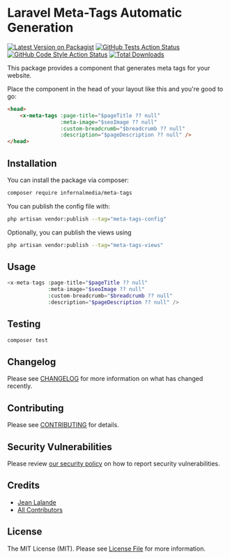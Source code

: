 # Laravel Meta-Tags Automatic Generation

[![Latest Version on Packagist](https://img.shields.io/packagist/v/infernalmedia/meta-tags.svg?style=flat-square)](https://packagist.org/packages/infernalmedia/meta-tags)
[![GitHub Tests Action Status](https://img.shields.io/github/actions/workflow/status/infernalmedia/meta-tags/run-tests.yml?branch=main&label=tests&style=flat-square)](https://github.com/infernalmedia/meta-tags/actions?query=workflow%3Arun-tests+branch%3Amain)
[![GitHub Code Style Action Status](https://img.shields.io/github/actions/workflow/status/infernalmedia/meta-tags/fix-php-code-style-issues.yml?branch=main&label=code%20style&style=flat-square)](https://github.com/infernalmedia/meta-tags/actions?query=workflow%3A"Fix+PHP+code+style+issues"+branch%3Amain)
[![Total Downloads](https://img.shields.io/packagist/dt/infernalmedia/meta-tags.svg?style=flat-square)](https://packagist.org/packages/infernalmedia/meta-tags)

This package provides a component that generates meta tags for your website.

Place the component in the head of your layout like this and you're good to go:

```html
<head>
    <x-meta-tags :page-title="$pageTitle ?? null"
                 :meta-image="$seoImage ?? null"
                 :custom-breadcrumb="$breadcrumb ?? null"
                 :description="$pageDescription ?? null" />    
</head>
```

## Installation

You can install the package via composer:

```bash
composer require infernalmedia/meta-tags
```

You can publish the config file with:

```bash
php artisan vendor:publish --tag="meta-tags-config"
```

Optionally, you can publish the views using

```bash
php artisan vendor:publish --tag="meta-tags-views"
```

## Usage

```php
<x-meta-tags :page-title="$pageTitle ?? null"
             :meta-image="$seoImage ?? null"
             :custom-breadcrumb="$breadcrumb ?? null"
             :description="$pageDescription ?? null" />
```

## Testing

```bash
composer test
```

## Changelog

Please see [CHANGELOG](CHANGELOG.md) for more information on what has changed recently.

## Contributing

Please see [CONTRIBUTING](CONTRIBUTING.md) for details.

## Security Vulnerabilities

Please review [our security policy](../../security/policy) on how to report security vulnerabilities.

## Credits

- [Jean Lalande](https://github.com/jlalande)
- [All Contributors](../../contributors)

## License

The MIT License (MIT). Please see [License File](LICENSE.md) for more information.
